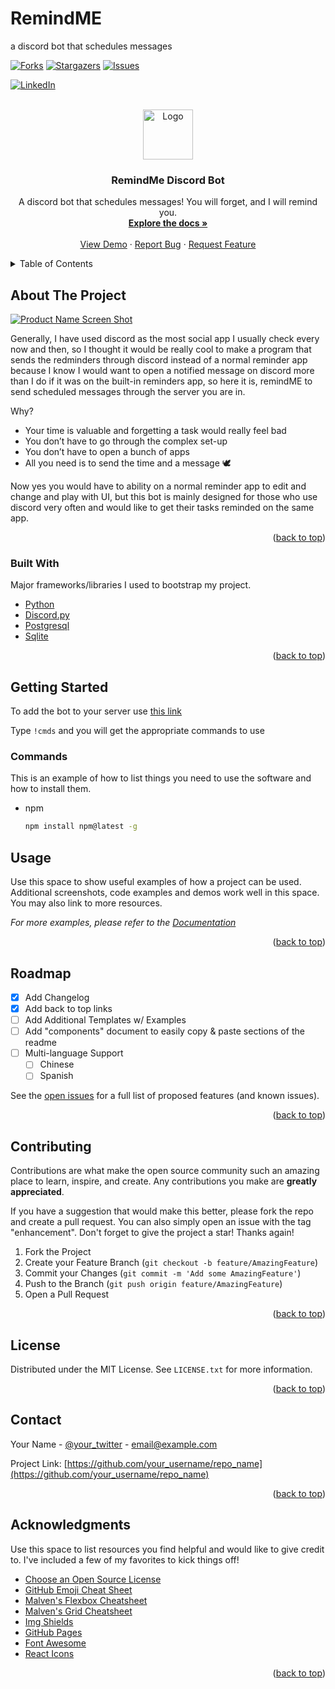 # RemindME
a discord bot that schedules messages
<div id="top"></div>

<!-- [![Contributors][contributors-shield]][contributors-url] -->
[![Forks][forks-shield]][forks-url]
[![Stargazers][stars-shield]][stars-url]
[![Issues][issues-shield]][issues-url]
<!-- [![MIT License][license-shield]][license-url] -->
[![LinkedIn][linkedin-shield]][linkedin-url]



<!-- PROJECT LOGO -->
<br />
<div align="center">
  <a href="https://github.com/Baraa2nassar/RemindME">
    <img src="https://cdn.discordapp.com/attachments/767632792950407179/929117040864808990/1792929.png" alt="Logo" width="80" height="80">
  </a>

  <h3 align="center">RemindMe Discord Bot</h3>

  <p align="center">
    A discord bot that schedules messages! You will forget, and I will remind you.
    <br />
    <a href="https://github.com/Baraa2nassar/RemindME"><strong>Explore the docs »</strong></a>
    <br />
    <br />
    <a href="https://github.com/Baraa2nassar/RemindME">View Demo</a>
    ·
    <a href="https://github.com/Baraa2nassar/RemindME/issues">Report Bug</a>
    ·
    <a href="https://github.com/Baraa2nassar/RemindME/issues">Request Feature</a>
  </p>
</div>



<!-- TABLE OF CONTENTS -->
<details>
  <summary>Table of Contents</summary>
  <ol>
    <li>
      <a href="#about-the-project">About The Project</a>
      <ul>
        <li><a href="#built-with">Built With</a></li>
      </ul>
    </li>
    <li>
      <a href="#getting-started">Getting Started</a>
      <ul>
        <li><a href="#prerequisites">Prerequisites</a></li>
        <li><a href="#installation">Installation</a></li>
      </ul>
    </li>
    <li><a href="#usage">Usage</a></li>
    <li><a href="#roadmap">Roadmap</a></li>
    <li><a href="#contributing">Contributing</a></li>
    <li><a href="#license">License</a></li>
    <li><a href="#contact">Contact</a></li>
    <li><a href="#acknowledgments">Acknowledgments</a></li>
  </ol>
</details>



<!-- ABOUT THE PROJECT -->
## About The Project

[![Product Name Screen Shot][product-screenshot]](https://example.com)

Generally, I have used discord as the most social app I usually check every now and then, so I thought it would be really cool to make a program that sends the redminders through discord instead of a normal reminder app because I know I would want to open a notified message on discord more than I do if it was on the built-in reminders app, so here it is, remindME to send scheduled messages through the server you are in. 

Why?
* Your time is valuable and forgetting a task would really feel bad
* You don’t have to go through the complex set-up
* You don’t have to open a bunch of apps 
* All you need is to send the time and a message :dove: 

Now yes you would have to ability on a normal reminder app to edit and change and play with UI, but this bot is mainly designed for those who use discord very often and would like to get their tasks reminded on the same app.


<p align="right">(<a href="#top">back to top</a>)</p>



### Built With

 Major frameworks/libraries I used to bootstrap my project. 

* [Python](https://docs.python.org/3/tutorial/)
* [Discord.py](https://discordpy.readthedocs.io/en/stable/)
* [Postgresql](https://www.postgresql.org/)
* [Sqlite](https://www.sqlite.org/index.html)

<p align="right">(<a href="#top">back to top</a>)</p>



<!-- GETTING STARTED -->
## Getting Started


To add the bot to your server use [this link](https://discord.com/api/oauth2/authorize?client_id=838246081509720174&permissions=260382780480&scope=bot)


Type `!cmds` and you will get the appropriate commands to use

### Commands

This is an example of how to list things you need to use the software and how to install them.
* npm
  ```sh
  npm install npm@latest -g
  ```

<!-- USAGE EXAMPLES -->
## Usage

Use this space to show useful examples of how a project can be used. Additional screenshots, code examples and demos work well in this space. You may also link to more resources.

_For more examples, please refer to the [Documentation](https://example.com)_

<p align="right">(<a href="#top">back to top</a>)</p>



<!-- ROADMAP -->
## Roadmap

- [x] Add Changelog
- [x] Add back to top links
- [ ] Add Additional Templates w/ Examples
- [ ] Add "components" document to easily copy & paste sections of the readme
- [ ] Multi-language Support
    - [ ] Chinese
    - [ ] Spanish

See the [open issues](https://github.com/Baraa2nassar/RemindME/issues) for a full list of proposed features (and known issues).

<p align="right">(<a href="#top">back to top</a>)</p>



<!-- CONTRIBUTING -->
## Contributing

Contributions are what make the open source community such an amazing place to learn, inspire, and create. Any contributions you make are **greatly appreciated**.

If you have a suggestion that would make this better, please fork the repo and create a pull request. You can also simply open an issue with the tag "enhancement".
Don't forget to give the project a star! Thanks again!

1. Fork the Project
2. Create your Feature Branch (`git checkout -b feature/AmazingFeature`)
3. Commit your Changes (`git commit -m 'Add some AmazingFeature'`)
4. Push to the Branch (`git push origin feature/AmazingFeature`)
5. Open a Pull Request

<p align="right">(<a href="#top">back to top</a>)</p>



<!-- LICENSE -->
## License

Distributed under the MIT License. See `LICENSE.txt` for more information.

<p align="right">(<a href="#top">back to top</a>)</p>



<!-- CONTACT -->
## Contact

Your Name - [@your_twitter](https://twitter.com/your_username) - email@example.com

Project Link: [https://github.com/your_username/repo_name](https://github.com/your_username/repo_name)

<p align="right">(<a href="#top">back to top</a>)</p>



<!-- ACKNOWLEDGMENTS -->
## Acknowledgments

Use this space to list resources you find helpful and would like to give credit to. I've included a few of my favorites to kick things off!

* [Choose an Open Source License](https://choosealicense.com)
* [GitHub Emoji Cheat Sheet](https://www.webpagefx.com/tools/emoji-cheat-sheet)
* [Malven's Flexbox Cheatsheet](https://flexbox.malven.co/)
* [Malven's Grid Cheatsheet](https://grid.malven.co/)
* [Img Shields](https://shields.io)
* [GitHub Pages](https://pages.github.com)
* [Font Awesome](https://fontawesome.com)
* [React Icons](https://react-icons.github.io/react-icons/search)

<p align="right">(<a href="#top">back to top</a>)</p>



<!-- MARKDOWN LINKS & IMAGES -->
<!-- https://www.markdownguide.org/basic-syntax/#reference-style-links -->
[contributors-shield]: https://img.shields.io/github/contributors/Baraa2nassar/RemindME.svg?style=for-the-badge
[contributors-url]: https://github.com/Baraa2nassar/RemindME/graphs/contributors
[forks-shield]: https://img.shields.io/github/forks/Baraa2nassar/RemindME.svg?style=for-the-badge

[forks-url]: https://github.com/Baraa2nassar/RemindME/network/members

[stars-shield]: https://img.shields.io/github/stars/Baraa2nassar/RemindME.svg?style=for-the-badge
[stars-url]: https://github.com/Baraa2nassar/RemindME/stargazers
[issues-shield]: https://img.shields.io/github/issues/Baraa2nassar/RemindME.svg?style=for-the-badge
[issues-url]: https://github.com/Baraa2nassar/RemindME/issues
[license-shield]: https://img.shields.io/github/license/Baraa2nassar/RemindME.svg?style=for-the-badge
[license-url]: https://github.com/Baraa2nassar/RemindME/blob/master/LICENSE.txt
[linkedin-shield]: https://img.shields.io/badge/-LinkedIn-black.svg?style=for-the-badge&logo=linkedin&colorB=555
[linkedin-url]: https://linkedin.com/in/baraa2nassar
[product-screenshot]: https://cdn.discordapp.com/attachments/767632792950407179/929123702036107324/unknown.png